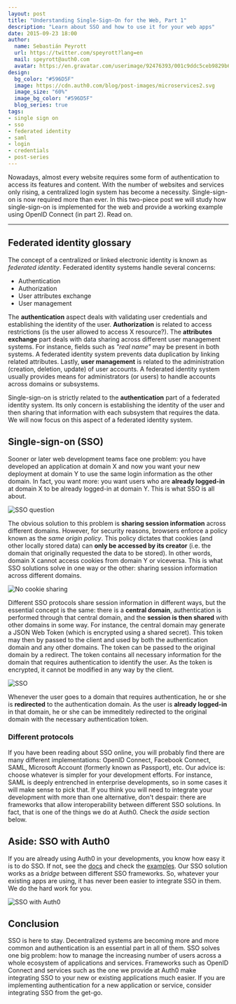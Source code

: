 ```yaml
---
layout: post
title: "Understanding Single-Sign-On for the Web, Part 1"
description: "Learn about SSO and how to use it for your web apps"
date: 2015-09-23 18:00
author: 
  name: Sebastián Peyrott
  url: https://twitter.com/speyrott?lang=en
  mail: speyrott@auth0.com
  avatar: https://en.gravatar.com/userimage/92476393/001c9ddc5ceb9829b6aaf24f5d28502a.png?size=200
design:
  bg_color: "#596D5F"
  image: https://cdn.auth0.com/blog/post-images/microservices2.svg
  image_size: "60%"
  image_bg_color: "#596D5F"
  blog_series: true
tags: 
- single sign on
- sso
- federated identity
- saml
- login
- credentials
- post-series
---
```


Nowadays, almost every website requires some form of authentication to access its features and content. With the number of websites and services only rising, a centralized login system has become a necessity. Single-sign-on is now required more than ever. In this two-piece post we will study how single-sign-on is implemented for the web and provide a working example using OpenID Connect (in part 2). Read on.

-----

## Federated identity glossary
The concept of a centralized or linked electronic identity is known as *federated identity*. Federated identity systems handle several concerns:

- Authentication
- Authorization
- User attributes exchange
- User management

The **authentication** aspect deals with validating user credentials and establishing the identity of the user. **Authorization** is related to access restrictions (is the user allowed to access X resource?). The **attributes exchange** part deals with data sharing across different user management systems. For instance, fields such as *"real name"* may be present in both systems. A federated identity system prevents data duplication by linking related attributes. Lastly, **user management** is related to the administration (creation, deletion, update) of user accounts. A federated identity system usually provides means for administrators (or users) to handle accounts across domains or subsystems.

Single-sign-on is strictly related to the **authentication** part of a federated identity system. Its only concern is establishing the identity of the user and then sharing that information with each subsystem that requires the data. We will now focus on this aspect of a federated identity system.

## Single-sign-on (SSO)
Sooner or later web development teams face one problem: you have developed an application at domain X and now you want your new deployment at domain Y to use the same login information as the other domain. In fact, you want more: you want users who are **already logged-in** at domain X to be already logged-in at domain Y. This is what SSO is all about.

![SSO question](https://cdn.auth0.com/blog/sso/Diagram1.png)

The obvious solution to this problem is **sharing session information** across different domains. However, for security reasons, browsers enforce a policy known as the *same origin policy*. This policy dictates that cookies (and other locally stored data) can **only be accessed by its creator** (i.e. the domain that originally requested the data to be stored). In other words, domain X cannot access cookies from domain Y or viceversa. This is what SSO solutions solve in one way or the other: sharing session information across different domains.

![No cookie sharing](https://cdn.auth0.com/blog/sso/Diagram1.5.png)

Different SSO protocols share session information in different ways, but the essential concept is the same: there is a **central domain**, authentication is performed through that central domain, and the **session is then shared** with other domains in some way. For instance, the central domain may generate a JSON Web Token (which is encrypted using a shared secret). This token may then by passed to the client and used by both the authentication domain and any other domains. The token can be passed to the original domain by a redirect. The token contains all necessary information for the domain that requires authentication to identify the user. As the token is encrypted, it cannot be modified in any way by the client.

![SSO](https://cdn.auth0.com/blog/sso/Diagram2.png)

Whenever the user goes to a domain that requires authentication, he or she is **redirected** to the authentication domain. As the user is **already logged-in** in that domain, he or she can be immeditely redirected to the original domain with the necessary authentication token.

### Different protocols
If you have been reading about SSO online, you will probably find there are many different implementations: OpenID Connect, Facebook Connect, SAML, Microsoft Account (formerly known as Passport), etc. Our advice is: choose whatever is simpler for your development efforts. For instance, SAML is deeply entrenched in enterprise developments, so in some cases it will make sense to pick that. If you think you will need to integrate your development with more than one alternative, don't despair: there are frameworks that allow interoperability between different SSO solutions. In fact, that is one of the things we do at Auth0. Check the *aside* section below.

## Aside: SSO with Auth0
If you are already using Auth0 in your developments, you know how easy it is to do SSO. If not, see the [docs](https://auth0.com/docs/sso/single-sign-on) and check the [examples](https://github.com/auth0/auth0-sso-sample). Our SSO solution works as a *bridge* between different SSO frameworks. So, whatever your existing apps are using, it has never been easier to integrate SSO in them. We do the hard work for you.

![SSO with Auth0](https://cdn.auth0.com/blog/sso/Diagram3.png)

## Conclusion
SSO is here to stay. Decentralized systems are becoming more and more common and authentication is an essential part in all of them. SSO solves one big problem: how to manage the increasing number of users across a whole ecosystem of applications and services. Frameworks such as OpenID Connect and services such as the one we provide at Auth0 make integrating SSO to your new or existing applications much easier. If you are implementing authentication for a new application or service, consider integrating SSO from the get-go.

